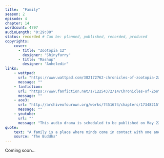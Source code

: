 ```yaml
---
title:  "Family"
season: 2
episode: 4
chapter: 14
wordcount: 4797
audioLength: "0:29:00"
status: recorded # Can be: planned, published, recorded, produced
copyrights:
    cover:
      - title: "Zootopia 12"
        designer: "Shinyfurry"
      - title: "Mashup"
        designer: "Anheledir"
links:
    - wattpad:
      url: "https://www.wattpad.com/382172762-chronicles-of-zootopia-2x04-family"
      message: ""
    - fanfiction:
      url: "https://www.fanfiction.net/s/12254372/14/Chronicles-of-Zootopia"
      message: ""
    - aoe3:
      url: "http://archiveofourown.org/works/7451674/chapters/17348215"
      message: ""
    - youtube:
      url: ""
      message: "This audio drama is scheduled to be published on May 22, 2017!"
quote:
    text: "A family is a place where minds come in contact with one another. If these minds love one another, the home will be as beautiful as a flower garden. But, if these minds get out of harmony with one another, it is like a storm that plays havoc with the garden."
    source: "The Buddha"
---
```

Coming soon...